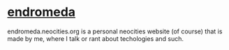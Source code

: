 # [endromeda](https://endromeda.neocities.org)
endromeda.neocities.org is a personal neocities website (of course)
that is made by me, where I talk or rant about techologies and such.
